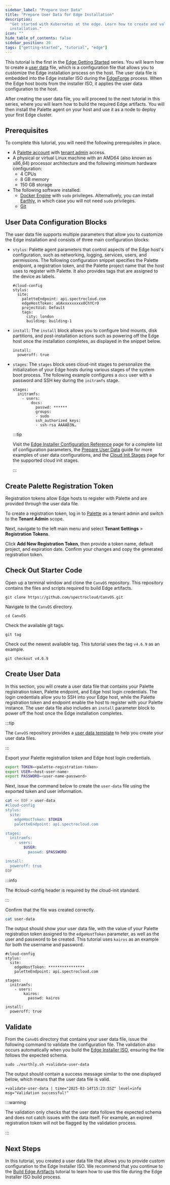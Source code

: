 ```yaml
---
sidebar_label: "Prepare User Data"
title: "Prepare User Data for Edge Installation"
description:
  "Get started with Kubernetes at the edge. Learn how to create and validate a user data file to customize your Edge
  installation."
icon: ""
hide_table_of_contents: false
sidebar_position: 20
tags: ["getting-started", "tutorial", "edge"]
---
```


This tutorial is the first in the [Edge Getting Started](./introduction-edge.md) series. You will learn how to create a
[user data](../../../clusters/edge/edgeforge-workflow/prepare-user-data.md) file, which is a configuration file that
allows you to customize the Edge installation process on the host. The user data file is embedded into the Edge
installer ISO during the [EdgeForge](../../../clusters/edge/edgeforge-workflow/edgeforge-workflow.md) process. When the
Edge host boots from the installer ISO, it applies the user data configuration to the host.

After creating the user data file, you will proceed to the next tutorial in this series, where you will learn how to
build the required Edge artifacts. You will then install the Palette agent on your host and use it as a node to deploy
your first Edge cluster.

## Prerequisites

To complete this tutorial, you will need the following prerequisites in place.

- A [Palette account](https://www.spectrocloud.com/get-started) with
  [tenant admin](../../../tenant-settings/tenant-settings.md) access.
- A physical or virtual Linux machine with an AMD64 (also known as x86_64) processor architecture and the following
  minimum hardware configuration:
  - 4 CPUs
  - 8 GB memory
  - 150 GB storage
- The following software installed:
  - [Docker Engine](https://docs.docker.com/engine/install/) with `sudo` privileges. Alternatively, you can install
    [Earthly](https://earthly.dev/), in which case you will not need `sudo` privileges.
  - [Git](https://git-scm.com/book/en/v2/Getting-Started-Installing-Git)

## User Data Configuration Blocks

The user data file supports multiple parameters that allow you to customize the Edge installation and consists of three
main configuration blocks:

- `stylus`: Palette agent parameters that control aspects of the Edge host's configuration, such as networking, logging,
  services, users, and permissions. The following configuration snippet specifies the Palette endpoint, a registration
  token, and the Palette project name that the host uses to register with Palette. It also provides tags that are
  assigned to the device as labels.

  ```shell
  #cloud-config
  stylus:
    site:
      paletteEndpoint: api.spectrocloud.com
      edgeHostToken: aUAxxxxxxxxx0ChYCrO
      projectUid: Default
      tags:
        city: london
        building: building-1
  ```

- `install`: The `install` block allows you to configure bind mounts, disk partitions, and post-installation actions
  such as powering off the Edge host once the installation completes, as displayed in the snippet below.

  ```shell
  install:
    poweroff: true
  ```

- `stages`: The `stages` block uses cloud-init stages to personalize the initialization of your Edge hosts during
  various stages of the system boot process. The following example configures a `docs` user with a password and SSH key
  during the `initramfs` stage.

  ```shell
  stages:
    initramfs:
      - users:
          docs:
            passwd: ******
            groups:
            - sudo
            ssh_authorized_keys:
            - ssh-rsa AAAAB3N…
  ```

  :::tip

  Visit the [Edge Installer Configuration Reference](../../../clusters/edge/edge-configuration/installer-reference.md)
  page for a complete list of configuration parameters, the
  [Prepare User Data](../../../clusters/edge/edgeforge-workflow/prepare-user-data.md) guide for more examples of user
  data configurations, and the [Cloud Init Stages](../../../clusters/edge/edge-configuration/cloud-init.md) page for the
  supported cloud init stages.

  :::

## Create Palette Registration Token

Registration tokens allow Edge hosts to register with Palette and are provided through the user data file.

To create a registration token, log in to [Palette](https://console.spectrocloud.com/) as a tenant admin and switch to
the **Tenant Admin** scope.

Next, navigate to the left main menu and select **Tenant Settings** > **Registration Tokens**.

Click **Add New Registration Token**, then provide a token name, default project, and expiration date. Confirm your
changes and copy the generated registration token.

## Check Out Starter Code

Open up a terminal window and clone the `CanvOS` repository. This repository contains the files and scripts required to
build Edge artifacts.

```shell
git clone https://github.com/spectrocloud/CanvOS.git
```

Navigate to the `CanvOS` directory.

```shell
cd CanvOS
```

Check the available git tags.

```shell
git tag
```

Check out the newest available tag. This tutorial uses the tag `v4.6.9` as an example.

```shell
git checkout v4.6.9
```

## Create User Data

In this section, you will create a user data file that contains your Palette registration token, Palette endpoint, and
Edge host login credentials. The login credentials allow you to SSH into your Edge host, while the Palette registration
token and endpoint enable the host to register with your Palette instance. The user data file also includes an `install`
parameter block to power off the host once the Edge installation completes.

:::tip

The `CanvOS` repository provides a
[user data template](https://github.com/spectrocloud/CanvOS/blob/main/user-data.template) to help you create your user
data files.

:::

Export your Palette registration token and Edge host login credentials.

```bash
export TOKEN=<palette-registration-token>
export USER=<host-user-name>
export PASSWORD=<user-name-password>
```

Next, issue the command below to create the `user-data` file using the exported token and user information.

```bash
cat << EOF > user-data
#cloud-config
stylus:
  site:
    edgeHostToken: $TOKEN
    paletteEndpoint: api.spectrocloud.com

stages:
  initramfs:
    - users:
        $USER:
          passwd: $PASSWORD

install:
  poweroff: true
EOF
```

:::info

The #cloud-config header is required by the cloud-init standard.

:::

Confirm that the file was created correctly.

```bash
cat user-data
```

The output should show your user data file, with the value of your Palette registration token assigned to the
`edgeHostToken` parameter, as well as the user and password to be created. This tutorial uses `kairos` as an example for
both the username and password.

```text hideClipboard
#cloud-config
stylus:
  site:
    edgeHostToken: ****************
    paletteEndpoint: api.spectrocloud.com

stages:
  initramfs:
    - users:
        kairos:
          passwd: kairos

install:
  poweroff: true
```

## Validate

From the `CanvOS` directory that contains your user data file, issue the following command to validate the configuration
file. The validation also occurs automatically when you build the
[Edge Installer ISO](../../../clusters/edge/edgeforge-workflow/edgeforge-workflow.md), ensuring the file follows the
expected schema.

```shell
sudo ./earthly.sh +validate-user-data
```

The output should contain a success message similar to the one displayed below, which means that the user data file is
valid.

```text hideClipboard
+validate-user-data | time="2025-03-14T15:23:55Z" level=info msg="Validation successful!"
```

:::warning

The validation only checks that the user data follows the expected schema and does not catch issues with the data
itself. For example, an expired registration token will not be flagged by the validation process.

:::

## Next Steps

In this tutorial, you created a user data file that allows you to provide custom configuration to the Edge Installer
ISO. We recommend that you continue to the [Build Edge Artifacts](./build-edge-artifacts.md) tutorial to learn how to
use this file during the Edge Installer ISO build process.
